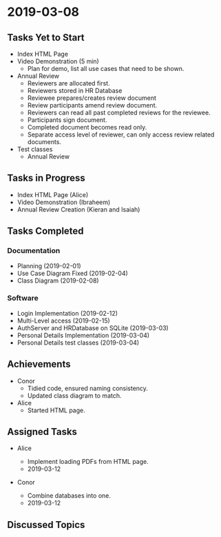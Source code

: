 # 2019-03-08

## Tasks Yet to Start

* Index HTML Page
* Video Demonstration (5 min)
    * Plan for demo, list all use cases that need to be shown. 
* Annual Review
    * Reviewers are allocated first.
    * Reviewers stored in HR Database
    * Reviewee prepares/creates review document
    * Review participants amend review document.
    * Reviewers can read all past completed reviews for the reviewee. 
    * Participants sign document. 
    * Completed document becomes read only. 
    * Separate access level of reviewer, can only access review related documents. 
* Test classes
    * Annual Review

## Tasks in Progress

* Index HTML Page (Alice)
* Video Demonstration (Ibraheem)
* Annual Review Creation (Kieran and Isaiah)

## Tasks Completed
### Documentation
* Planning (2019-02-01)
* Use Case Diagram Fixed (2019-02-04)
* Class Diagram (2019-02-08)

### Software
* Login Implementation (2019-02-12)
* Multi-Level access (2019-02-15)
* AuthServer and HRDatabase on SQLite (2019-03-03)
* Personal Details Implementation (2019-03-04)
* Personal Details test classes (2019-03-04)

## Achievements

* Conor
    * Tidied code, ensured naming consistency.
    * Updated class diagram to match. 
* Alice
    * Started HTML page. 
    
## Assigned Tasks

* Alice
    * Implement loading PDFs from HTML page. 
    * 2019-03-12

* Conor
    * Combine databases into one. 
    * 2019-03-12

## Discussed Topics
